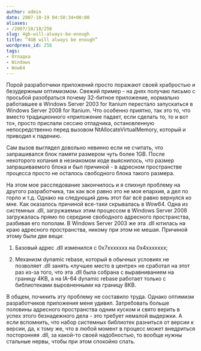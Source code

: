 ```yaml
---
author: admin
date: 2007-10-19 04:50:34+00:00
aliases:
- /2007/10/18/256
slug: 4gb-will-always-be-enough
title: “4GB will always be enough”
wordpress_id: 256
tags:
- Отладка
- Windows
- Wow64
---
```


Порой разработчики приложений просто поражают своей храбростью и безудержным оптимизмом. Свежий пример - на днях получаю письмо с просьбой разобраться почему 32-битное приложение, нормально работавшее в Windows Server 2003 for Itanium перестало запускаться в Windows Server 2008 for Itanium. Что особенно приятно, так это то, что вместо традиционного «приложение падает, если сделать то, то и вот то», просто прислали сессию отладчика, остановленную непосредственно перед вызовом NtAllocateVirtualMemory, который и приводил к падению. 

Сам вызов выглядел довольно невинно если не считать, что запрашивался блок памяти размером чуть более 1GB. После некоторого копания в незнакомом коде выяснилось, что размер запрашиваемого блока и был причиной - в адресном пространстве процесса просто не осталось свободного блока такого размера.

На этом мое расследование закончилось и я спихнул проблему на другого разработчика, так как все равно это не моя епархия, а дел по горло и т.д. Однако на следующий день этот баг всё равно вернулся ко мне. Как оказалось причиной все-таки скрывалась в Wow64. Одна из системных .dll, загружаемых этим процессом в Windows Server 2008 загружалась прямо по середине свободного адресного пространства, разбивая его пополам. В Windows Server 2003 же эта .dll ютилась на краю адресного пространства, никому при этом не мешая. Причиной этому были две вещи:

  1. Базовый адрес .dll изменился с 0x7xxxxxxx на 0x4xxxxxxx; 

  2. Механизм dynamic rebase, который в обычных условиях не позволяет .dll занять «лучшее место в центре» не сработал на этот раз из-за того, что эта .dll была собрана с выравниванием на границу 4KB, а на IA-64 dynamic rebase работает только с библиотеками выровненными на границу 8KB. 

В общем, починить эту проблему не составило труда. Однако оптимизм разработчиков приложения меня удивил. Затребовать больше половины адресного пространства одним куском и свято верить в успех этого безнадежного дела - это требует немалой выдержки. А если вспомнить, что набор системных библиотек разниться от версии к версии, да, к тому же, что в любой момент в процесс может внедриться посторонняя .dll, за какой-то своей надобностью, то вообще нужны стальные нервы, чтобы при этом спокойно спать.
